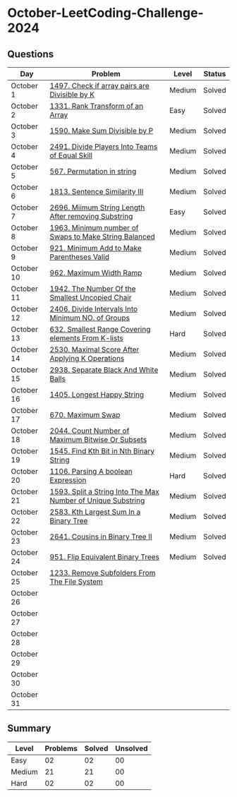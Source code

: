 # October-LeetCoding-Challenge-2024

## Questions
| Day | Problem | Level | Status |
| --- | --- | --- | --- |
| October 1 | [1497. Check if array pairs are Divisible by K](https://leetcode.com/problems/check-if-array-pairs-are-divisible-by-k/description/) | Medium | Solved |
| October 2 | [1331. Rank Transform of an Array](https://leetcode.com/problems/rank-transform-of-an-array/) | Easy | Solved |
| October 3 | [1590. Make Sum Divisible by P](https://leetcode.com/problems/make-sum-divisible-by-p/) | Medium | Solved |
| October 4 | [2491. Divide Players Into Teams of Equal Skill](https://leetcode.com/problems/divide-players-into-teams-of-equal-skill/) | Medium | Solved |
| October 5 | [567. Permutation in string](https://leetcode.com/problems/permutation-in-string/description/) | Medium | Solved |
| October 6 | [1813. Sentence Similarity III](https://leetcode.com/problems/sentence-similarity-iii/description/) | Medium | Solved |
| October 7 | [2696. Miimum String Length After removing Substring](https://leetcode.com/problems/minimum-string-length-after-removing-substrings/description/?envType=daily-question&envId=2024-10-07) | Easy | Solved |
| October 8 | [1963. Minimum number of Swaps to Make String Balanced](https://leetcode.com/problems/minimum-number-of-swaps-to-make-the-string-balanced/) | Medium | Solved |
| October 9 | [921. Minimum Add to Make Parentheses Valid](https://leetcode.com/problems/minimum-add-to-make-parentheses-valid/) | Medium | Solved |
| October 10 | [962. Maximum Width  Ramp](https://leetcode.com/problems/maximum-width-ramp/) | Medium | Solved |
| October 11 | [1942. The Number Of the Smallest Uncopied Chair](https://leetcode.com/problems/the-number-of-the-smallest-unoccupied-chair/) | Medium | Solved |
| October 12 | [2406. Divide Intervals Into Minimum NO. of Groups](https://leetcode.com/problems/divide-intervals-into-minimum-number-of-groups/description/) | Medium | Solved |
| October 13 | [632. Smallest Range Covering elements From K-lists](https://leetcode.com/problems/smallest-range-covering-elements-from-k-lists/) | Hard | Solved |
| October 14 | [2530. Maximal Score After Applying K Operations](https://leetcode.com/problems/maximal-score-after-applying-k-operations/) | Medium | Solved |
| October 15 | [2938. Separate Black And White Balls](https://leetcode.com/problems/separate-black-and-white-balls/) | Medium | Solved |
| October 16 | [1405. Longest Happy String](https://leetcode.com/problems/longest-happy-string/) | Medium | Solved |
| October 17 | [670. Maximum Swap](https://leetcode.com/problems/maximum-swap/description/) | Medium | Solved |
| October 18 | [2044. Count Number of Maximum Bitwise Or Subsets](https://leetcode.com/problems/count-number-of-maximum-bitwise-or-subsets/) | Medium | Solved |
| October 19 | [1545. Find Kth Bit in Nth Binary String](https://leetcode.com/problems/find-kth-bit-in-nth-binary-string/description/) | Medium | Solved |
| October 20 | [1106. Parsing A boolean Expression](https://leetcode.com/problems/parsing-a-boolean-expression/) | Hard | Solved |
| October 21 | [1593. Split a String Into The Max Number of Unique Substring](https://leetcode.com/problems/split-a-string-into-the-max-number-of-unique-substrings/) | Medium | Solved |
| October 22 | [2583. Kth Largest Sum In a Binary Tree](https://leetcode.com/problems/kth-largest-sum-in-a-binary-tree/) | Medium | Solved |
| October 23 | [2641. Cousins in Binary Tree II](https://leetcode.com/problems/cousins-in-binary-tree-ii/) | Medium | Solved |
| October 24 | [951. Flip Equivalent Binary Trees](https://leetcode.com/problems/flip-equivalent-binary-trees/) | Medium | Solved |
| October 25 | [1233. Remove Subfolders From The File System](https://leetcode.com/problems/remove-sub-folders-from-the-filesystem/) |  |  |
| October 26 | []() |  |  |
| October 27 | []() |  |  |
| October 28 | []() |  |  |
| October 29 | []() |  |  |
| October 30 | []() |  |  |
| October 31 | []() |  |  |





## Summary
| Level  | Problems | Solved | Unsolved |
| ---    | --- | --- | --- |
| Easy   | 02 | 02 | 00 |
| Medium | 21 | 21 | 00 |
| Hard   | 02 | 02 | 00 |
